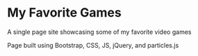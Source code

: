 # My Favorite Games
A single page site showcasing some of my favorite video games

Page built using Bootstrap, CSS, JS, jQuery, and particles.js
